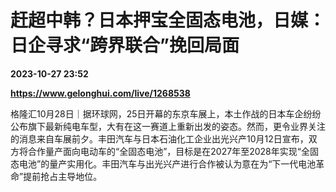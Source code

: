# 赶超中韩？日本押宝全固态电池，日媒：日企寻求“跨界联合”挽回局面

**2023-10-27 23:52**

**https://www.gelonghui.com/live/1268538**

格隆汇10月28日｜据环球网，25日开幕的东京车展上，本土作战的日本车企纷纷公布旗下最新纯电车型，大有在这一赛道上重新出发的姿态。然而，更令业界关注的消息来自车展前夕。丰田汽车与日本石油化工企业出光兴产10月12日宣布，双方将合作量产面向电动车的“全固态电池”，目标是在2027年至2028年实现“全固态电池”的量产实用化。丰田汽车与出光兴产进行合作被认为意在为“下一代电池革命”提前抢占主导地位。